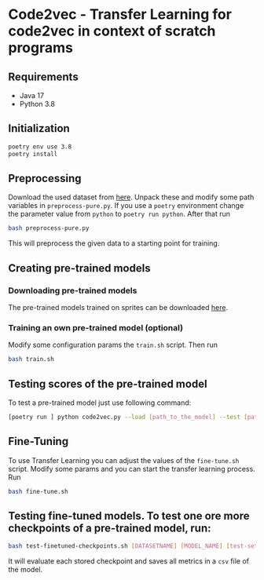 # Code2vec - Transfer Learning for code2vec in context of scratch programs

## Requirements

- Java 17
- Python 3.8


## Initialization

 ```bash
 poetry env use 3.8
 poetry install
 ```


## Preprocessing

Download the used dataset from [here](any-link). Unpack these and modify some path variables in `preprocess-pure.py`. 
If you use a `poetry` environment change the parameter value from  `python` to `poetry run python`.
After that run 
```bash
bash preprocess-pure.py
```

This will preprocess the given data to a starting point for training.

## Creating pre-trained models
### Downloading pre-trained models
The pre-trained models trained on sprites can be downloaded [here](https://drive.google.com/file/d/1TpLPNEooM17aqkgF9dI7NtJA-P2BIuRl/view?usp=sharing).

### Training an own pre-trained model (optional)
Modify some configuration params the `train.sh` script. Then run

```bash
bash train.sh
```

## Testing scores of the pre-trained model
To test a pre-trained model just use following command: 
```bash
[poetry run ] python code2vec.py --load [path_to_the_model] --test [path_to_the_test_data_set]
```

## Fine-Tuning
To use Transfer Learning you can adjust the values of the `fine-tune.sh` script. 
Modify some params and you can start the transfer learning process.
Run
```bash
bash fine-tune.sh
```

## Testing fine-tuned models. To test one ore more checkpoints of a pre-trained model, run:
```bash
bash test-finetuned-checkpoints.sh [DATASETNAME] [MODEL_NAME] [test-set] [start-checkpoint] [endcheckpoint]
```
It will evaluate each stored checkpoint and saves all metrics in a `csv` file of the model.